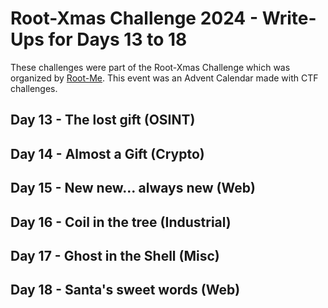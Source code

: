 # Root-Xmas Challenge 2024 - Write-Ups for Days 13 to 18

These challenges were part of the Root-Xmas Challenge which was
organized by [Root-Me](root-me.org). This event was an Advent Calendar
made with CTF challenges.

## Day 13 - The lost gift (OSINT)

## Day 14 - Almost a Gift (Crypto)

## Day 15 - New new... always new (Web)

## Day 16 - Coil in the tree (Industrial)

## Day 17 - Ghost in the Shell (Misc)

## Day 18 - Santa's sweet words (Web)

